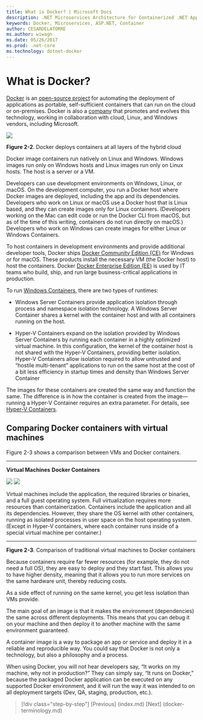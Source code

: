 ```yaml
---
title: What is Docker? | Microsoft Docs 
description: .NET Microservices Architecture for Containerized .NET Applications | What is Docker?
keywords: Docker, Microservices, ASP.NET, Container
author: CESARDELATORRE
ms.author: wiwagn
ms.date: 05/26/2017
ms.prod: .net-core
ms.technology: dotnet-docker
---
```

# What is Docker?

[Docker](https://www.docker.com/) is an [open-source project](https://github.com/docker/docker) for automating the deployment of applications as portable, self-sufficient containers that can run on the cloud or on-premises. Docker is also a [company](https://www.docker.com/) that promotes and evolves this technology, working in collaboration with cloud, Linux, and Windows vendors, including Microsoft.

![](./media/image2.png)

**Figure 2-2**. Docker deploys containers at all layers of the hybrid cloud

Docker image containers run natively on Linux and Windows. Windows images run only on Windows hosts and Linux images run only on Linux hosts. The host is a server or a VM.

Developers can use development environments on Windows, Linux, or macOS. On the development computer, you run a Docker host where Docker images are deployed, including the app and its dependencies. Developers who work on Linux or macOS use a Docker host that is Linux based, and they can create images only for Linux containers. (Developers working on the Mac can edit code or run the Docker CLI from macOS, but as of the time of this writing, containers do not run directly on macOS.) Developers who work on Windows can create images for either Linux or Windows Containers.

To host containers in development environments and provide additional developer tools, Docker ships [Docker Community Edition (CE)](https://www.docker.com/community-edition) for Windows or for macOS. These products install the necessary VM (the Docker host) to host the containers. Docker [Docker Enterprise Edition (EE)](https://www.docker.com/enterprise-edition) is used by IT teams who build, ship, and run large business-critical applications in production.

To run [Windows Containers](https://msdn.microsoft.com/en-us/virtualization/windowscontainers/about/about_overview), there are two types of runtimes:

-   Windows Server Containers provide application isolation through process and namespace isolation technology. A Windows Server Container shares a kernel with the container host and with all containers running on the host.

-   Hyper-V Containers expand on the isolation provided by Windows Server Containers by running each container in a highly optimized virtual machine. In this configuration, the kernel of the container host is not shared with the Hyper-V Containers, providing better isolation. Hyper-V Containers allow  isolation required to allow untrusted and “hostile multi-tenant” applications to run on the same host at the cost of a bit less efficiency in startup times and density than Windows Server Container

The images for these containers are created the same way and function the same. The difference is in how the container is created from the image—running a Hyper-V Container requires an extra parameter. For details, see [Hyper-V Containers](https://msdn.microsoft.com/en-us/virtualization/windowscontainers/about/about_overview).

## Comparing Docker containers with virtual machines

Figure 2-3 shows a comparison between VMs and Docker containers.

  ------------------------------------------------------------------------------------------------------------------------------------------------------------------------------------- --------------------------------------------------------------------------------------------------------------------------------------------------------------------------------------------------------------------------------------------------------------------------------------------------------------
  **Virtual Machines**                                                                                                                                                                  **Docker Containers**
                                                                                                                                                                                        
  ![](./media/image3.png)                                                                                                                                ![](./media/image4.png)
                                                                                                                                                                                        
  Virtual machines include the application, the required libraries or binaries, and a full guest operating system. Full virtualization requires more resources than containerization. Containers include the application and all its dependencies. However, they share the OS kernel with other containers, running as isolated processes in user space on the host operating system. (Except in Hyper-V containers, where each container runs inside of a special virtual machine per container.)
  ------------------------------------------------------------------------------------------------------------------------------------------------------------------------------------- --------------------------------------------------------------------------------------------------------------------------------------------------------------------------------------------------------------------------------------------------------------------------------------------------------------

**Figure 2-3**. Comparison of traditional virtual machines to Docker containers

Because containers require far fewer resources (for example, they do not need a full OS), they are easy to deploy and they start fast. This allows you to have higher density, meaning that it allows you to run more services on the same hardware unit, thereby reducing costs.

As a side effect of running on the same kernel, you get less isolation than VMs provide.

The main goal of an image is that it makes the environment (dependencies) the same across different deployments. This means that you can debug it on your machine and then deploy it to another machine with the same environment guaranteed.

A container image is a way to package an app or service and deploy it in a reliable and reproducible way. You could say that Docker is not only a technology, but also a philosophy and a process.

When using Docker, you will not hear developers say, “It works on my machine, why not in production?” They can simply say, “It runs on Docker,” because the packaged Docker application can be executed on any supported Docker environment, and it will run the way it was intended to on all deployment targets (Dev, QA, staging, production, etc.).


>[!div class="step-by-step"]
[Previous] (index.md)
[Next] (docker-terminology.md)
